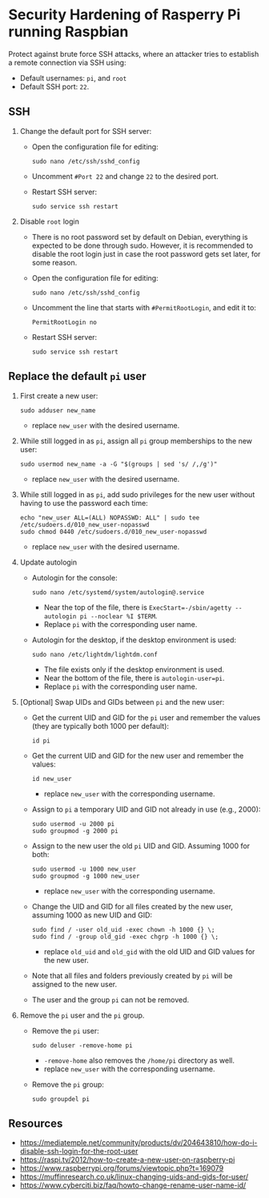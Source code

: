 # Security Hardening of Rasperry Pi running Raspbian

Protect against brute force SSH attacks, where an attacker tries to establish a remote connection via SSH using:
* Default usernames: `pi`, and `root`
* Default SSH port: `22`.

## SSH
1. Change the default port for SSH server:
    * Open the configuration file for editing:

        ```shell
        sudo nano /etc/ssh/sshd_config
        ```
    * Uncomment `#Port 22` and change `22` to the desired port.
    * Restart SSH server:
    
        ```shell
        sudo service ssh restart
        ```
2. Disable `root` login
    * There is no root password set by default on Debian, everything is expected to be done through sudo. However, it is recommended to disable the root login just in case the root password gets set later, for some reason.
    * Open the configuration file for editing:
    
        ```shell
        sudo nano /etc/ssh/sshd_config
        ```
    * Uncomment the line that starts with `#PermitRootLogin`, and edit it to:

        ```
        PermitRootLogin no
        ```
    * Restart SSH server:
    
        ```shell
        sudo service ssh restart
        ```

## Replace the default `pi` user
1. First create a new user:
        
    ```shell
    sudo adduser new_name
    ```
    * replace `new_user` with the desired username.
2. While still logged in as `pi`, assign all `pi` group memberships to the new user:
    
    ```shell
    sudo usermod new_name -a -G "$(groups | sed 's/ /,/g')"
    ```
    * replace `new_user` with the desired username.
3. While still logged in as `pi`, add sudo privileges for the new user without having to use the password each time: 

    ```shell
    echo "new_user ALL=(ALL) NOPASSWD: ALL" | sudo tee /etc/sudoers.d/010_new_user-nopasswd
    sudo chmod 0440 /etc/sudoers.d/010_new_user-nopasswd
    ```
    * replace `new_user` with the desired username.
4. Update autologin
    * Autologin for the console:

        ```shell
        sudo nano /etc/systemd/system/autologin@.service
        ```
        * Near the top of the file, there is `ExecStart=-/sbin/agetty --autologin pi --noclear %I $TERM`.
        * Replace `pi` with the corresponding user name.
    * Autologin for the desktop, if the desktop environment is used:

        ```shell
        sudo nano /etc/lightdm/lightdm.conf
        ```
        * The file exists only if the desktop environment is used.
        * Near the bottom of the file, there is `autologin-user=pi`.
        * Replace `pi` with the corresponding user name.
5. [Optional] Swap UIDs and GIDs between `pi` and the new user:
    * Get the current UID and GID for the `pi` user and remember the values (they are typically both 1000 per default):

        ```shell
        id pi
        ```
    * Get the current UID and GID for the new user and remember the values:

        ```shell
        id new_user
        ```
        * replace `new_user` with the corresponding username.
    * Assign to `pi` a temporary UID and GID not already in use (e.g., 2000):

        ```shell
        sudo usermod -u 2000 pi
        sudo groupmod -g 2000 pi
        ```
    * Assign to the new user the old `pi` UID and GID. Assuming 1000 for both:

        ```shell
        sudo usermod -u 1000 new_user
        sudo groupmod -g 1000 new_user
        ```
        * replace `new_user` with the corresponding username.
    * Change the UID and GID for all files created by the new user, assuming 1000 as new UID and GID:

        ```shell
        sudo find / -user old_uid -exec chown -h 1000 {} \;
        sudo find / -group old_gid -exec chgrp -h 1000 {} \;
        ```
        * replace `old_uid` and `old_gid` with the old UID and GID values for the new user.
    * Note that all files and folders previously created by `pi` will be assigned to the new user.
    * The user and the group `pi` can not be removed.
6. Remove the `pi` user and the `pi` group.
    * Remove the `pi` user:

        ```shell
        sudo deluser -remove-home pi
        ```
        * `-remove-home` also removes the `/home/pi` directory as well.
        * replace `new_user` with the corresponding username.
    * Remove the `pi` group:
    
        ```shell
        sudo groupdel pi
        ```

## Resources

* https://mediatemple.net/community/products/dv/204643810/how-do-i-disable-ssh-login-for-the-root-user
* https://raspi.tv/2012/how-to-create-a-new-user-on-raspberry-pi
* https://www.raspberrypi.org/forums/viewtopic.php?t=169079
* https://muffinresearch.co.uk/linux-changing-uids-and-gids-for-user/
* https://www.cyberciti.biz/faq/howto-change-rename-user-name-id/